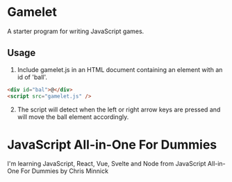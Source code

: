 # Gamelet

A starter program for writing JavaScript games.

## Usage

1. Include gamelet.js in an HTML document containing an element with an id of 'ball'.

```html
<div id="bal">@</div>
<script src="gamelet.js" />
```

2. The script will detect when the left or right arrow keys are pressed and will move the ball element accordingly.

# JavaScript All-in-One For Dummies

I'm learning JavaScript, React, Vue, Svelte and Node
from JavaScript All-in-One For Dummies by Chris Minnick
